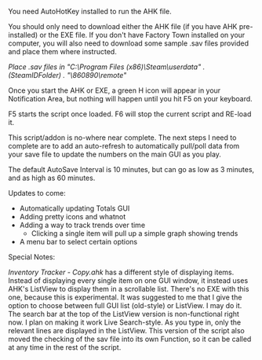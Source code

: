You need AutoHotKey installed to run the AHK file. 

You should only need to download either the AHK file (if you have AHK pre-installed) or the EXE file. If you don't have Factory Town installed on your computer, you will also need to download some sample .sav files provided and place them where instructed.

*Place .sav files in "C:\Program Files (x86)\Steam\userdata\" . (SteamIDFolder) . "\860890\remote"*

Once you start the AHK or EXE, a green H icon will appear in your Notification Area, but nothing will happen until you hit F5 on your keyboard. 

F5 starts the script once loaded. F6 will stop the current script and RE-load it. 

This script/addon is no-where near complete. The next steps I need to complete are to add an auto-refresh to automatically pull/poll data from your save file to update the numbers on the main GUI as you play. 

The default AutoSave Interval is 10 minutes, but can go as low as 3 minutes, and as high as 60 minutes.

Updates to come:

  * Automatically updating Totals GUI
  * Adding pretty icons and whatnot
  * Adding a way to track trends over time
    * Clicking a single item will pull up a simple graph showing trends
  * A menu bar to select certain options


Special Notes: 

*Inventory Tracker - Copy.ahk* has a different style of displaying items. Instead of displaying every single item on one GUI window, it instead uses AHK's ListView to display them in a scrollable list. There's no EXE with this one, because this is experimental. It was suggested to me that I give the option to choose between full GUI list (old-style) or ListView. I may do it. The search bar at the top of the ListView version is non-functional right now. I plan on making it work Live Search-style. As you type in, only the relevant lines are displayed in the ListView. This version of the script also moved the checking of the sav file into its own Function, so it can be called at any time in the rest of the script. 
